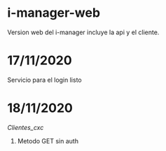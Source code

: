# i-manager-web
Version web del i-manager incluye la api y el cliente. 
# 17/11/2020
Servicio para el login listo
# 18/11/2020
*Clientes_cxc*
1. Metodo GET sin auth
